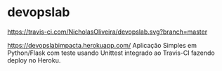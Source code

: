# devopslab

https://travis-ci.com/NicholasOliveira/devopslab.svg?branch=master


https://devopslabimpacta.herokuapp.com/
Aplicação Simples em  Python/Flask com teste usando Unittest integrado ao Travis-CI fazendo deploy no Heroku.

